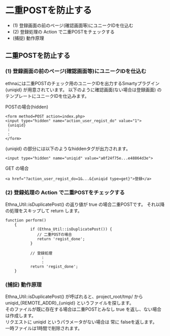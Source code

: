 # 二重POSTを防止する
  - (1) 登録画面の前のページ(確認画面等)にユニークIDを仕込む 
  - (2) 登録処理の Action で二重POSTをチェックする 
  - (捕捉) 動作原理 

## 二重POSTを防止する [](ethna-document-dev_guide-app-duplicatepost.html#g92d6077 "g92d6077")

### (1) 登録画面の前のページ(確認画面等)にユニークIDを仕込む [](ethna-document-dev_guide-app-duplicatepost.html#cbf75c27 "cbf75c27")

ethnaには二重POSTのチェック用のユニークIDを出力するSmartyプラグイン {uniqid} が用意されています。 以下のように確認画面(ない場合は登録画面) のテンプレートにユニークIDを仕込みます。

POSTの場合(hidden)

    <form method=POST action=index.php>
    <input type="hidden" name="action_user_regist_do" value="1">
     {uniqid}
     :
     :
    </form>

{uniqid} の部分には以下のようなhiddenタグが出力されます。

    <input type="hidden" name="uniqid" value="a0f24f75e...e48864d3e">

GET の場合

    <a href="?action_user_regist_do=1&...&{uniqid type=get}">登録</a>

### (2) 登録処理の Action で二重POSTをチェックする [](ethna-document-dev_guide-app-duplicatepost.html#m5409740 "m5409740")

Ethna\_Util::isDuplicatePost() の返り値が true の場合二重POSTです。 それ以降の処理をスキップして return します。

    function perform()
    	{
               if (Ethna_Util::isDuplicatePost()) {
                  // 二重POSTの場合
                  return 'regist_done';
               }
    
               // 登録処理
                    :
                    :
               return 'regist_done';
    	}

### (捕捉) 動作原理 [](ethna-document-dev_guide-app-duplicatepost.html#a97dbd70 "a97dbd70")

Ethna\_Util::isDuplicatePost() が呼ばれると、project\_root/tmp/ から  
uniqid\_{REMOTE\_ADDR}\_{uniqid} というファイルを探します。  
そのファイルが既に存在する場合は二重POSTとみなし true を返し、ない場合は作成します。  
リクエストに uniqid というパラメータがない場合は 常に falseを返します。  
一時ファイルは1時間で削除されます。

